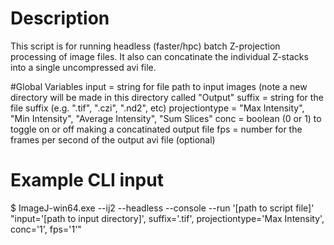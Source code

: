 # Description
This script is for running headless (faster/hpc) batch Z-projection processing of image files. It also can concatinate the individual Z-stacks into a single uncompressed avi file.

#Global Variables
input = string for file path to input images (note a new directory will be made in this directory called "Output"
suffix = string for the file suffix (e.g. ".tif", ".czi", ".nd2", etc)
projectiontype = "Max Intensity", "Min Intensity", "Average Intensity", "Sum Slices"
conc = boolean (0 or 1) to toggle on or off making a concatinated output file
fps = number for the frames per second of the output avi file (optional)

# Example CLI input
$ ImageJ-win64.exe --ij2 --headless --console --run '[path to script file]' "input='[path to input directory]', suffix='.tif', projectiontype='Max Intensity', conc='1', fps='1'"
